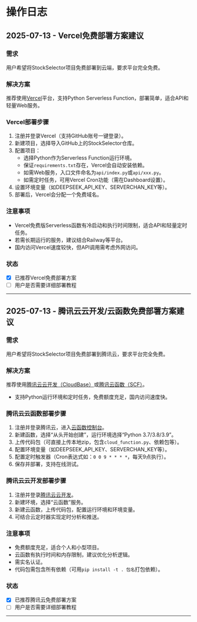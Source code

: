 # 操作日志

## 2025-07-13 - Vercel免费部署方案建议

### 需求
用户希望将StockSelector项目免费部署到云端，要求平台完全免费。

### 解决方案
推荐使用[Vercel](https://vercel.com/)平台，支持Python Serverless Function，部署简单，适合API和轻量Web服务。

### Vercel部署步骤
1. 注册并登录Vercel（支持GitHub账号一键登录）。
2. 新建项目，选择导入GitHub上的StockSelector仓库。
3. 配置项目：
   - 选择Python作为Serverless Function运行环境。
   - 保证`requirements.txt`存在，Vercel会自动安装依赖。
   - 如需Web服务，入口文件命名为`api/index.py`或`api/xxx.py`。
   - 如需定时任务，可用Vercel Cron功能（需在Dashboard设置）。
4. 设置环境变量（如DEEPSEEK_API_KEY、SERVERCHAN_KEY等）。
5. 部署后，Vercel会分配一个免费域名。

### 注意事项
- Vercel免费版Serverless函数有冷启动和执行时间限制，适合API和轻量定时任务。
- 若需长期运行的服务，建议结合Railway等平台。
- 国内访问Vercel速度较快，但API调用需考虑外网访问。

### 状态
- [x] 已推荐Vercel免费部署方案
- [ ] 用户是否需要详细部署教程

--- 

## 2025-07-13 - 腾讯云云开发/云函数免费部署方案建议

### 需求
用户希望将StockSelector项目免费部署到腾讯云，要求平台完全免费。

### 解决方案
推荐使用[腾讯云云开发（CloudBase）](https://cloudbase.net/)或[腾讯云函数（SCF）](https://console.cloud.tencent.com/scf/list)。
- 支持Python运行环境和定时任务，免费额度充足，国内访问速度快。

### 腾讯云云函数部署步骤
1. 注册并登录腾讯云，进入[云函数控制台](https://console.cloud.tencent.com/scf/list)。
2. 新建函数，选择“从头开始创建”，运行环境选择“Python 3.7/3.8/3.9”。
3. 上传代码包（可直接上传本地zip，包含`cloud_function.py`、依赖包等）。
4. 配置环境变量（如DEEPSEEK_API_KEY、SERVERCHAN_KEY等）。
5. 配置定时触发器（Cron表达式如：`0 0 9 * * * *`，每天9点执行）。
6. 保存并部署，支持在线测试。

### 腾讯云云开发部署步骤
1. 注册并登录[腾讯云云开发](https://cloudbase.net/)。
2. 新建环境，选择“云函数”服务。
3. 新建云函数，上传代码包，配置运行环境和环境变量。
4. 可结合云定时器实现定时分析和推送。

### 注意事项
- 免费额度充足，适合个人和小型项目。
- 云函数有执行时间和内存限制，建议优化分析逻辑。
- 需实名认证。
- 代码包需包含所有依赖（可用`pip install -t . 包名`打包依赖）。

### 状态
- [x] 已推荐腾讯云免费部署方案
- [ ] 用户是否需要详细部署教程

--- 